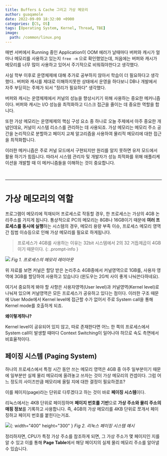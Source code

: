 ```yaml
---
title: Buffers & Cache 그리고 가상 메모리
author: guaqamole
date: 2022-09-09 18:32:00 +0900
categories: [CS, OS]
tags: [Operating System, Kernel, Thread, TBE]
image:
  path: /common/linux.png
---
```


매번 서버에서 Running 중인 Application이 OOM 에러가 날때마다 버퍼와 캐시가 얼마나 메모리를 사용하고 있는지 `free -m` 으로 확인했었는데, 처음에는 버퍼와 캐시가 메모리를 너무 많이 사용하고 있어서 주기적으로 비워줘야한다고 생각했다.

사실 학부 이후로 운영체제에 대해 추가로 공부하지 않아서 학습이 더 필요하다고 생각했다.. 버퍼와 캐시를 제대로 이해하지못한 상태에서 운영을 하다보니 DB나 개발에서 자주 부딛히는 주제가 되서 "정리가 필요하다" 생각했다.

버퍼와 캐시는 운영체제에서 커널의 성능을 향상시키기 위해 사용하는 중요한 메커니즘이다. 버퍼와 캐시는 I/O 성능을 최적화하고 디스크 접근을 줄이는 데 중요한 역할을 합니다.

또한 가상 메모리는 운영체제의 핵심 구성 요소 중 하나로 오늘 주제에서 아주 중요한 개념인데요, 커널이 시스템 리소스를 관리하는 데 사용되죠. 가상 메모리는 메모리 주소 공간을 논리적으로 분할하고 페이지 교체 알고리즘을 사용하여 물리적 메모리에 대한 접근을 최적화합니다.

이러한 메커니즘은 주로 커널 모드에서 구현되지만 원리를 알지 못하면 유저 모드에서 활용 하기가 힘듭니다. 따라서 시스템 관리자 및 개발자가 성능 최적화를 위해 애플리케이션을 개발할 때 이 메커니즘들을 이해하는 것이 중요합니다.

<br>

****

# 가상 메모리의 역할

프로그램이 메모리에 적재되어 프로세스로 작동할 경우, 한 프로세스는 가상의 4GB 논리주소를 가지게 됩니다. 통상적으로 PC의 메모리는 8GB나 16GB이기 때문에 **여러 프로세스를 동시에 실행**하는 시스템의 경우, 메모리 용량 부족 이슈, 프로세스 메모리 영역 간 침범 이슈등으로 인해 가상 메모리를 필요로 하게됩니다.

> 프로세스가 4GB를 사용하는 이유는 32bit 시스템에서 2의 32 거듭제곱이 4GB이기 때문이다.
> {: .prompt-info }

![](/230109/1.png)
_Fig 1. 프로세스의 메모리 레이아웃_

위 자료를 보면 커널은 할당 받은 논리주소 4GB중에서 커널영역으로 1GB를, 사용자 영역에 3GB를 할당하여 사용하고 있습니다 (윈도우는 2G씩 사이 좋게 나눠쓴다하네요).

여기서 중요하게 봐야 할 사항은 사용자영역(User level)과 커널영역(Kernel level)로 나눠져 있으며 커널영역은 모든 프로세스가 공유하고 있다는 점이다. 이러한 구조 때문에 User Mode에서 Kernel level에 접근할 수가 없어서 주로 System call을 통해 Kernel mode를 호출하게 되죠.

**왜이렇게하나?**

Kernel level이 공유되어 있지 않고, 따로 존재한다면 어느 한 쪽의 프로세스에서 System call이 발생할 때마다 Context Switching이 일어나야 하므로 속도 측면에서 비효율적이다.

## 페이징 시스템 (Paging System)

하나의 프로세스에서 특정 시간 동안 쓰는 메모리 영역은 4GB 중 아주 일부분이기 때문에 일부분만 실제 물리 메모리에 올려놓고 쓰자는 것이 가상 메모리의 컨셉이다. 그럼 어느 정도의 사이즈만큼 메모리에 올릴 지에 대한 결정이 필요하겠죠?

이를 페이지(page)라는 단위로 다루겠다고 하는 것이 바로 **페이징 시스템**이다.

리눅스에서는 4KB 단위로 페이징하며 **페이지 번호를 기반**으로 **가상 주소와 물리 주소의 매핑 정보**를 기록하고 사용합니다. 즉, 4GB의 가상 메모리를 4KB 단위로 쪼개서 페이징하고 페이지 번호를 붙힌다는거죠.

![](/230109/2.png){: width="400" height="300" }
_Fig 2. 리눅스 페이징 시스템 예시_

정리하자면, CPU가 특정 가상 주소를 참조하게 되면, 그 가상 주소가 몇 페이지인 지를 알 수 있고 이를 통해 **Page Table**에서 해당 페이지의 실제 물리 메모리 주소를 알아낼 수 있습니다.
